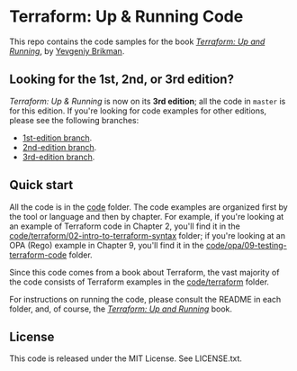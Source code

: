 # Terraform: Up & Running Code

This repo contains the code samples for the book *[Terraform: Up and Running](http://www.terraformupandrunning.com)*, 
by [Yevgeniy Brikman](http://www.ybrikman.com).




## Looking for the 1st, 2nd, or 3rd edition?

*Terraform: Up & Running* is now on its **3rd edition**; all the code in `master` is for this edition. If you're looking
for code examples for other editions, please see the following branches:

* [1st-edition branch](https://github.com/brikis98/terraform-up-and-running-code/tree/1st-edition).
* [2nd-edition branch](https://github.com/brikis98/terraform-up-and-running-code/tree/2nd-edition).
* [3rd-edition branch](https://github.com/brikis98/terraform-up-and-running-code/tree/3rd-edition).



## Quick start

All the code is in the [code](/code) folder. The code examples are organized first by the tool or language and then
by chapter. For example, if you're looking at an example of Terraform code in Chapter 2, you'll find it in the 
[code/terraform/02-intro-to-terraform-syntax](code/terraform/02-intro-to-terraform-syntax) folder; if you're looking at 
an OPA (Rego) example in Chapter 9, you'll find it in the 
[code/opa/09-testing-terraform-code](code/opa/09-testing-terraform-code) folder.

Since this code comes from a book about Terraform, the vast majority of the code consists of Terraform examples in the 
[code/terraform](/code/terraform) folder.

For instructions on running the code, please consult the README in each folder, and, of course, the
*[Terraform: Up and Running](http://www.terraformupandrunning.com)* book.



## License

This code is released under the MIT License. See LICENSE.txt.
